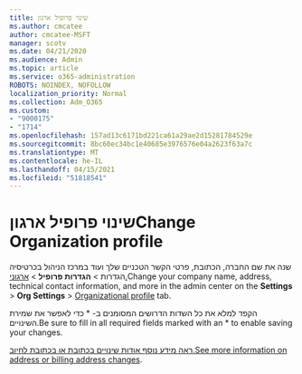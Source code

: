 ```yaml
---
title: שינוי פרופיל ארגון
ms.author: cmcatee
author: cmcatee-MSFT
manager: scotv
ms.date: 04/21/2020
ms.audience: Admin
ms.topic: article
ms.service: o365-administration
ROBOTS: NOINDEX, NOFOLLOW
localization_priority: Normal
ms.collection: Adm_O365
ms.custom:
- "9000175"
- "1714"
ms.openlocfilehash: 157ad13c6171bd221ca61a29ae2d15281784529e
ms.sourcegitcommit: 8bc60ec34bc1e40685e3976576e04a2623f63a7c
ms.translationtype: MT
ms.contentlocale: he-IL
ms.lasthandoff: 04/15/2021
ms.locfileid: "51818541"
---
```

# <a name="change-organization-profile"></a><span data-ttu-id="5184e-102">שינוי פרופיל ארגון</span><span class="sxs-lookup"><span data-stu-id="5184e-102">Change Organization profile</span></span>

<span data-ttu-id="5184e-103">שנה את שם החברה, הכתובת, פרטי הקשר הטכניים שלך ועוד במרכז הניהול בכרטיסיה הגדרות  >  **הגדרות פרופיל**  >  [ארגוני.](https://admin.microsoft.com/AdminPortal/Home#/Settings/OrganizationProfile/:/Settings/L1/OrganizationInformation)</span><span class="sxs-lookup"><span data-stu-id="5184e-103">Change your company name, address, technical contact information, and more in the admin center on the **Settings** > **Org Settings** > [Organizational profile](https://admin.microsoft.com/AdminPortal/Home#/Settings/OrganizationProfile/:/Settings/L1/OrganizationInformation) tab.</span></span>

<span data-ttu-id="5184e-104">הקפד למלא את כל השדות הדרושים המסומנים ב- \* כדי לאפשר את שמירת השינויים.</span><span class="sxs-lookup"><span data-stu-id="5184e-104">Be sure to fill in all required fields marked with an \* to enable saving your changes.</span></span>

<span data-ttu-id="5184e-105">[ראה מידע נוסף אודות שינויים בכתובת או בכתובת לחיוב.](https://docs.microsoft.com/microsoft-365/admin/manage/change-address-contact-and-more)</span><span class="sxs-lookup"><span data-stu-id="5184e-105">[See more information on address or billing address changes](https://docs.microsoft.com/microsoft-365/admin/manage/change-address-contact-and-more).</span></span>
